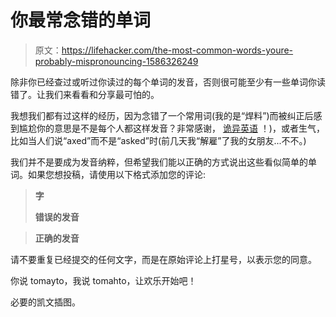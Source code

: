 # 你最常念错的单词

> 原文：<https://lifehacker.com/the-most-common-words-youre-probably-mispronouncing-1586326249>

除非你已经查过或听过你读过的每个单词的发音，否则很可能至少有一些单词你读错了。让我们来看看和分享最可怕的。



我想我们都有过这样的经历，因为念错了一个常用词(我的是“焊料”)而被纠正后感到尴尬你的意思是不是每个人都这样发音？非常感谢， [诡异英语](http://english.stackexchange.com/questions/19990/what-is-the-correct-pronunciation-of-the-word-solder) ！)，或者生气，比如当人们说“axed”而不是“asked”时(前几天我“解雇”了我的女朋友...不不。)

我们并不是要成为发音纳粹，但希望我们能以正确的方式说出这些看似简单的单词。如果您想投稿，请使用以下格式添加您的评论:

> **字**
> 
> **错误的发音**

> **正确的发音**

请不要重复已经提交的任何文字，而是在原始评论上打星号，以表示您的同意。

你说 tomayto，我说 tomahto，让欢乐开始吧！

必要的凯文插图。